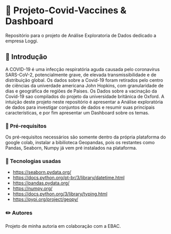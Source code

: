 # 🚀 Projeto-Covid-Vaccines & Dashboard
Repositório para o projeto de Análise Exploratoria de Dados dedicado a empresa Loggi.

## 👷 Introdução
A COVID-19 é uma infecção respiratória aguda causada pelo coronavírus SARS-CoV-2, potencialmente grave, de elevada transmissibilidade e de distribuição global. Os dados sobre a Covid-19 foram retirados pelo centro de ciências da univerdade americana John Hopkins, com granularidade de dias e geográfica de regiões de Paises. Os Dados sobre a vacinação da Covid-19 sao compilados do projeto da universidade britânica de Oxford. A intuição deste projeto neste repositório é apresentar a Análise exploratória de dados para investigar conjuntos de dados e resumir suas principais características, e por fim apresentar um Dashboard sobre os temas.

### 📝 Pré-requisitos
Os pré-requisitos necessários são somente dentro da própria plataforma do google colab, instalar a bibilioteca Geopandas, pois os restantes como Pandas, Seaborn, Numpy já vem pré instalados na plataforma.

### 📱 Tecnologias usadas
* https://seaborn.pydata.org/
* https://docs.python.org/pt-br/3/library/datetime.html
* https://pandas.pydata.org/
* https://numpy.org/
* https://docs.python.org/3/library/typing.html
* https://pypi.org/project/geopy/

### ✏️ Autores
Projeto de minha autoria em colaboração com a EBAC.
